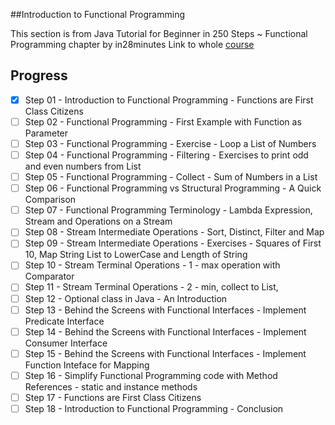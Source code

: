 ##Introduction to Functional Programming

This section is from Java Tutorial for Beginner in 250 Steps ~ Functional Programming chapter by in28minutes 
Link to whole [course](https://courses.in28minutes.com/p/java-tutorial-for-beginner-in-250-steps)

## Progress


- [x] Step 01 - Introduction to Functional Programming - Functions are First Class Citizens
- [ ] Step 02 - Functional Programming - First Example with Function as Parameter
- [ ] Step 03 - Functional Programming - Exercise - Loop a List of Numbers
- [ ] Step 04 - Functional Programming - Filtering - Exercises to print odd and even numbers from List
- [ ] Step 05 - Functional Programming - Collect - Sum of Numbers in a List
- [ ] Step 06 - Functional Programming vs Structural Programming - A Quick Comparison
- [ ] Step 07 - Functional Programming Terminology - Lambda Expression, Stream and Operations on a Stream
- [ ] Step 08 - Stream Intermediate Operations - Sort, Distinct, Filter and Map
- [ ] Step 09 - Stream Intermediate Operations - Exercises - Squares of First 10, Map String List to LowerCase and Length of String
- [ ] Step 10 - Stream Terminal Operations - 1 - max operation with Comparator
- [ ] Step 11 - Stream Terminal Operations - 2 - min, collect to List,
- [ ] Step 12 - Optional class in Java - An Introduction
- [ ] Step 13 - Behind the Screens with Functional Interfaces - Implement Predicate Interface
- [ ] Step 14 - Behind the Screens with Functional Interfaces - Implement Consumer Interface
- [ ] Step 15 - Behind the Screens with Functional Interfaces - Implement Function Inteface for Mapping
- [ ] Step 16 - Simplify Functional Programming code with Method References - static and instance methods
- [ ] Step 17 - Functions are First Class Citizens
- [ ] Step 18 - Introduction to Functional Programming - Conclusion